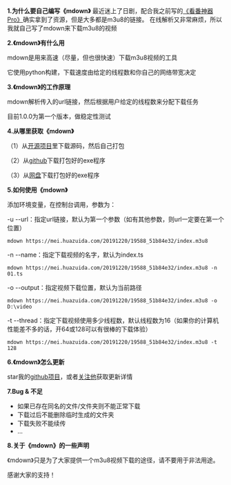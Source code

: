 **1.为什么要自己编写《mdown》**
最近迷上了日剧，配合我之前写的[《看番神器Pro》](https://www.52pojie.cn/thread-1159920-1-1.html )确实拿到了资源，但是大多都是m3u8的链接。
在线解析又非常麻烦，所以我就自己写了mdown来下载m3u8的视频

**2.《mdown》有什么用**

mdown是用来高速（尽量，但也很快速）下载m3u8视频的工具

它使用python构建，下载速度由给定的线程数和你自己的网络带宽决定

**3.《mdown》的工作原理**

mdown解析传入的url链接，然后根据用户给定的线程数来分配下载任务

目前1.0.0为第一个版本，做稳定性测试

**4.从哪里获取《mdown》**

（1）从[开源项目](https://github.com/tanyiqu/mdown)里下载源码，然后自己打包

（2）从[github](https://github.com/tanyiqu/mdown/releases)下载打包好的exe程序

（3）从[网盘](https://tanyiqu.lanzoui.com/b0cqn2a3c)下载打包好的exe程序

**5.如何使用《mdown》**

添加环境变量，在控制台调用，参数为：

-u --url：指定url链接，默认为第一个参数（如有其他参数，则url一定要在第一个位置）

```shell
mdown https://mei.huazuida.com/20191220/19588_51b84e32/index.m3u8
```



-n --name：指定下载视频的名字，默认为index.ts

```shell
mdown https://mei.huazuida.com/20191220/19588_51b84e32/index.m3u8 -n 01.ts
```



-o --output：指定视频下载位置，默认为当前路径

```shell
mdown https://mei.huazuida.com/20191220/19588_51b84e32/index.m3u8 -o D:\video
```



-t --thread：指定下载视频使用多少线程数，默认线程数为16（如果你的计算机性能差不多的话，开64或128可以有很棒的下载体验）

```shell
mdown https://mei.huazuida.com/20191220/19588_51b84e32/index.m3u8 -t 128
```

**6.《mdown》怎么更新**

star我的[github项目](https://github.com/tanyiqu/mdown)，或者[关注他](https://space.bilibili.com/42337616)获取更新详情

**7.Bug & 不足**

- 如果已存在同名的文件/文件夹则不能正常下载
- 下载过后不能删除临时生成的文件夹
- 下载失败不能续传
- ...

**8.关于《mdown》的一些声明**

《mdown》只是为了大家提供一个m3u8视频下载的途径，请不要用于非法用途。

感谢大家的支持！
